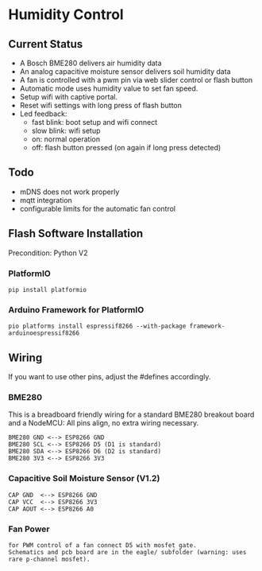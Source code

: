 # Humidity Control

## Current Status

* A Bosch BME280 delivers air humidity data
* An analog capacitive moisture sensor delivers soil humidity data
* A fan is controlled with a pwm pin via web slider control or flash button
* Automatic mode uses humidity value to set fan speed.
* Setup wifi with captive portal.
* Reset wifi settings with long press of flash button
* Led feedback:
    * fast blink: boot setup and wifi connect
    * slow blink: wifi setup
    * on: normal operation
    * off: flash button pressed (on again if long press detected)

## Todo

* mDNS does not work properly
* mqtt integration
* configurable limits for the automatic fan control

## Flash Software Installation

Precondition: Python V2

### PlatformIO

    pip install platformio

### Arduino Framework for PlatformIO

    pio platforms install espressif8266 --with-package framework-arduinoespressif8266

## Wiring

If you want to use other pins, adjust the #defines accordingly.

### BME280

This is a breadboard friendly wiring for a standard BME280 breakout board and a NodeMCU:
All pins align, no extra wiring necessary.

    BME280 GND <--> ESP8266 GND
    BME280 SCL <--> ESP8266 D5 (D1 is standard)
    BME280 SDA <--> ESP8266 D6 (D2 is standard)
    BME280 3V3 <--> ESP8266 3V3


### Capacitive Soil Moisture Sensor (V1.2)

    CAP GND  <--> ESP8266 GND
    CAP VCC  <--> ESP8266 3V3
    CAP AOUT <--> ESP8266 A0

### Fan Power

    for PWM control of a fan connect D5 with mosfet gate.
    Schematics and pcb board are in the eagle/ subfolder (warning: uses rare p-channel mosfet).
  
